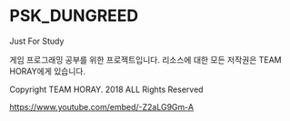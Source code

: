 # PSK_DUNGREED

Just For Study

게임 프로그래밍 공부를 위한 프로젝트입니다.
리소스에 대한 모든 저작권은 TEAM HORAY에게 있습니다.

Copyright TEAM HORAY. 2018 ALL Rights Reserved

https://www.youtube.com/embed/-Z2aLG9Gm-A
